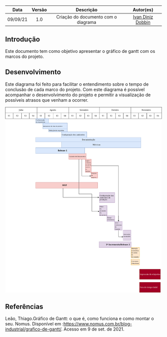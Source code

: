 | Data | Versão | Descrição | Autor(es)|
|:----:|:------:|:---------:|:--------:|
| 09/09/21 | 1.0 | Criação do documento com o diagrama | [Ivan Diniz Dobbin](https://github.com/darmsDD) |


## Introdução
Este documento tem como objetivo apresentar o gráfico de gantt com os marcos do projeto.

## Desenvolvimento
Este diagrama foi feito para facilitar o entendimento sobre o tempo de conclusão de cada marco do projeto.
Com este diagrama é possível acompanhar o desenvolvimento do projeto e permitir a visualização de possíveis atrasos que venham a ocorrer.

[![](imagens/gantt.png)](imagens/gantt.png)

## Referências
Leão, Thiago.Gráfico de Gantt: o que é, como funciona e como montar o seu. Nomus. Disponível em :<https://www.nomus.com.br/blog-industrial/grafico-de-gantt/>. Acesso em 9 de set. de 2021.
